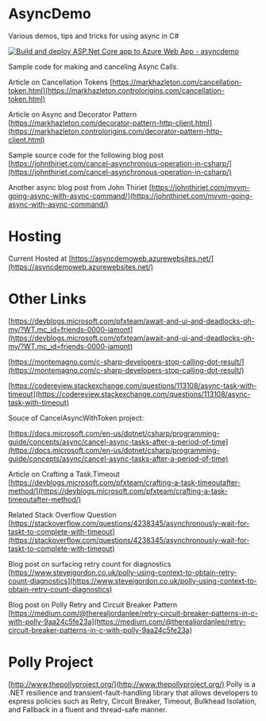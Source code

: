 # AsyncDemo
Various demos, tips and tricks for using async in C#

[![Build and deploy ASP.Net Core app to Azure Web App - asyncdemo](https://github.com/markhazleton/AsyncDemo/actions/workflows/main_asyncdemo.yml/badge.svg)](https://github.com/markhazleton/AsyncDemo/actions/workflows/main_asyncdemo.yml)

Sample code for making and canceling Async Calls. 

Article on Cancellation Tokens 
[https://markhazleton.com/cancellation-token.html](https://markhazleton.controlorigins.com/cancellation-token.html)

Article on Async and Decorator Pattern
[https://markhazleton.com/decorator-pattern-http-client.html](https://markhazleton.controlorigins.com/decorator-pattern-http-client.html)

Sample source code for the following blog post 
[https://johnthiriet.com/cancel-asynchronous-operation-in-csharp/](https://johnthiriet.com/cancel-asynchronous-operation-in-csharp/)

Another async blog post from John Thiriet
[https://johnthiriet.com/mvvm-going-async-with-async-command/](https://johnthiriet.com/mvvm-going-async-with-async-command/)

# Hosting
Current Hosted at [https://asyncdemoweb.azurewebsites.net/](https://asyncdemoweb.azurewebsites.net/)
# Other Links

[https://devblogs.microsoft.com/pfxteam/await-and-ui-and-deadlocks-oh-my/?WT.mc_id=friends-0000-jamont](https://devblogs.microsoft.com/pfxteam/await-and-ui-and-deadlocks-oh-my/?WT.mc_id=friends-0000-jamont)

[https://montemagno.com/c-sharp-developers-stop-calling-dot-result/](https://montemagno.com/c-sharp-developers-stop-calling-dot-result/)

[https://codereview.stackexchange.com/questions/113108/async-task-with-timeout](https://codereview.stackexchange.com/questions/113108/async-task-with-timeout)

Souce of CancelAsyncWithToken project:

[https://docs.microsoft.com/en-us/dotnet/csharp/programming-guide/concepts/async/cancel-async-tasks-after-a-period-of-time](https://docs.microsoft.com/en-us/dotnet/csharp/programming-guide/concepts/async/cancel-async-tasks-after-a-period-of-time)

Article on Crafting a Task.Timeout
[https://devblogs.microsoft.com/pfxteam/crafting-a-task-timeoutafter-method/](https://devblogs.microsoft.com/pfxteam/crafting-a-task-timeoutafter-method/)

Related Stack Overflow Question
[https://stackoverflow.com/questions/4238345/asynchronously-wait-for-taskt-to-complete-with-timeout](https://stackoverflow.com/questions/4238345/asynchronously-wait-for-taskt-to-complete-with-timeout)

Blog post on surfacing retry count for diagnostics
[https://www.stevejgordon.co.uk/polly-using-context-to-obtain-retry-count-diagnostics](https://www.stevejgordon.co.uk/polly-using-context-to-obtain-retry-count-diagnostics)

Blog post on Polly Retry and Circuit Breaker Pattern
[https://medium.com/@therealjordanlee/retry-circuit-breaker-patterns-in-c-with-polly-9aa24c5fe23a](https://medium.com/@therealjordanlee/retry-circuit-breaker-patterns-in-c-with-polly-9aa24c5fe23a)


# Polly Project
[http://www.thepollyproject.org/](http://www.thepollyproject.org/)
Polly is a .NET resilience and transient-fault-handling library that allows developers to express policies such as Retry, Circuit Breaker, Timeout, Bulkhead Isolation, and Fallback in a fluent and thread-safe manner.

